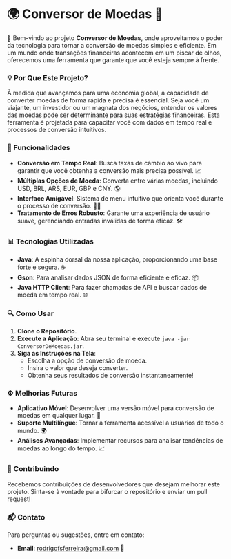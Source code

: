 # 🌍 **Conversor de Moedas** 💱

🚀 Bem-vindo ao projeto **Conversor de Moedas**, onde aproveitamos o poder da tecnologia para tornar a conversão de moedas simples e eficiente. Em um mundo onde transações financeiras acontecem em um piscar de olhos, oferecemos uma ferramenta que garante que você esteja sempre à frente.

### **💡 Por Que Este Projeto?**

À medida que avançamos para uma economia global, a capacidade de converter moedas de forma rápida e precisa é essencial. Seja você um viajante, um investidor ou um magnata dos negócios, entender os valores das moedas pode ser determinante para suas estratégias financeiras. Esta ferramenta é projetada para capacitar você com dados em tempo real e processos de conversão intuitivos.

### **🔧 Funcionalidades**

- **Conversão em Tempo Real**: Busca taxas de câmbio ao vivo para garantir que você obtenha a conversão mais precisa possível. 📈
- **Múltiplas Opções de Moeda**: Converta entre várias moedas, incluindo USD, BRL, ARS, EUR, GBP e CNY. 🌎
- **Interface Amigável**: Sistema de menu intuitivo que orienta você durante o processo de conversão. 👨‍💻
- **Tratamento de Erros Robusto**: Garante uma experiência de usuário suave, gerenciando entradas inválidas de forma eficaz. 🛠️

### **📊 Tecnologias Utilizadas**

- **Java**: A espinha dorsal da nossa aplicação, proporcionando uma base forte e segura. ☕
- **Gson**: Para analisar dados JSON de forma eficiente e eficaz. 📦
- **Java HTTP Client**: Para fazer chamadas de API e buscar dados de moeda em tempo real. 🌐

### **🔍 Como Usar**

1. **Clone o Repositório**.
2. **Execute a Aplicação**:
   Abra seu terminal e execute `java -jar ConversorDeMoedas.jar`.
3. **Siga as Instruções na Tela**:
   - Escolha a opção de conversão de moeda.
   - Insira o valor que deseja converter.
   - Obtenha seus resultados de conversão instantaneamente!

### **⚙️ Melhorias Futuras**

- **Aplicativo Móvel**: Desenvolver uma versão móvel para conversão de moedas em qualquer lugar. 📱
- **Suporte Multilíngue**: Tornar a ferramenta acessível a usuários de todo o mundo. 🌍
- **Análises Avançadas**: Implementar recursos para analisar tendências de moedas ao longo do tempo. 📈

### **💬 Contribuindo**

Recebemos contribuições de desenvolvedores que desejam melhorar este projeto. Sinta-se à vontade para bifurcar o repositório e enviar um pull request!

### **📬 Contato**

Para perguntas ou sugestões, entre em contato:
- **Email**: rodrigofsferreira@gmail.com
 🚀
